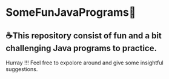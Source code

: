 # SomeFunJavaPrograms🎉
## ☕This repository consist of fun and a bit challenging Java programs to practice.
Hurray !!!
Feel free to expolore around and give some insightful suggestions.
